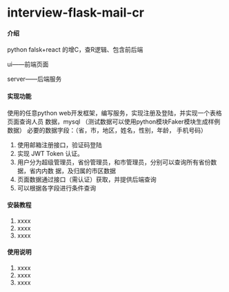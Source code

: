 # interview-flask-mail-cr

#### 介绍
python falsk+react 的增C，查R逻辑、包含前后端

ui——前端页面

server——后端服务

#### 实现功能

使⽤的任意python web开发框架，编写服务，实现注册及登陆，并实现⼀个表格⻚⾯查询⼈员
数据，mysql
（测试数据可以使⽤python模块Faker模块⽣成样例数据）
必要的数据字段：（省，市，地区，姓名，性别，年龄， ⼿机号码）

1. 使⽤邮箱注册接⼝，验证码登陆
2. 实现 JWT Token 认证。
3. ⽤户分为超级管理员，省份管理员，和市管理员，分别可以查询所有省份数据，省内内数
据，及归属的市区数据
4. ⻚⾯数据通过接⼝（需认证）获取，并提供后端查询
5. 可以根据各字段进⾏条件查询

#### 安装教程

1.  xxxx
2.  xxxx
3.  xxxx

#### 使用说明

1.  xxxx
2.  xxxx
3.  xxxx

